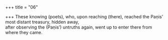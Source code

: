 +++
title = "06"

+++
These knowing (poets), who, upon reaching (there), reached the Paṇis’  most distant treasury, hidden away,  
after observing the (Paṇis’) untruths again, went up to enter there from  where they came.  
